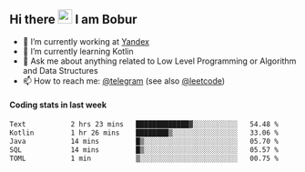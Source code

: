 ## Hi there <img src="https://media.giphy.com/media/hvRJCLFzcasrR4ia7z/giphy.gif" width="25px" height="25px"> I am Bobur

- 💼 I’m currently working at [Yandex](https://yandex.ru/)
- 🌱 I’m currently learning Kotlin
- 💬 Ask me about anything related to Low Level Programming or Algorithm and Data Structures
- 📫 How to reach me: [@telegram](https://t.me/octoant) (see also [@leetcode](https://leetcode.com/octoant/))    

#### Coding stats in last week

<!--START_SECTION:waka-->

```txt
Text           2 hrs 23 mins   █████████████▓░░░░░░░░░░░   54.48 %
Kotlin         1 hr 26 mins    ████████▒░░░░░░░░░░░░░░░░   33.06 %
Java           14 mins         █▒░░░░░░░░░░░░░░░░░░░░░░░   05.70 %
SQL            14 mins         █▒░░░░░░░░░░░░░░░░░░░░░░░   05.57 %
TOML           1 min           ▒░░░░░░░░░░░░░░░░░░░░░░░░   00.75 %
```

<!--END_SECTION:waka-->

